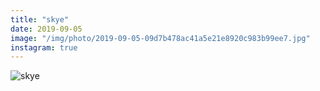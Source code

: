 ```yaml
---
title: "skye"
date: 2019-09-05
image: "/img/photo/2019-09-05-09d7b478ac41a5e21e8920c983b99ee7.jpg"
instagram: true
---
```


![skye](/img/photo/2019-09-05-09d7b478ac41a5e21e8920c983b99ee7.jpg)
